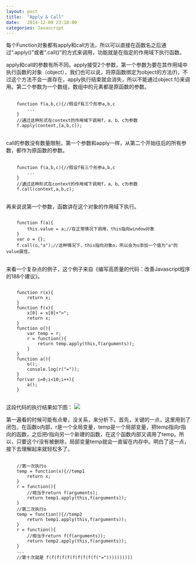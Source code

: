 ```yaml
---
layout: post
title:  "Apply & Call"
date:   2014-12-09 23:18:00
categories: Javascript
---
```


每个Function对象都有apply和call方法，所以可以直接在函数名之后通过“.apply()”或者“.call()”的方式来调用，功能就是在指定的作用域下执行函数。

apply和call的参数有所不同。apply接受2个参数，第一个参数为要在其作用域中执行函数的对象（object），我们也可以说，将原函数绑定为object的方法(f)，不过这个方法不会一直存在，apply执行结束就会消失，所以不能通过object.f()来调用。第二个参数为一个数组，数组中的元素都是原函数的参数。
<!--more-->
<pre>
<code>
    function f(a,b,c){//假设f有三个形参a,b,c
        ...
    }
    //通过这种形式在context的作用域下调用f，a、b、c为参数
    f.apply(context,[a,b,c]);
</code>
</pre>
call的参数没有数量限制，第一个参数和apply一样，从第二个开始往后的所有参数，都作为原函数的参数。
<pre>
<code>
    function f(a,b,c){//假设f有三个形参a,b,c
        ...
    }
    //通过这种形式在context的作用域下调用f，a、b、c为参数
    f.call(context,a,b,c);
</code>
</pre>
再来说说第一个参数，函数讲在这个对象的作用域下执行。
<pre>
<code>
    function f(a){
        this.value = a;//在正常情况下调用，this指向window对象
    }
    var o = {};
    f.call(o,"a");//这种情况下，this指向对象o，所以会为o添加一个值为"a"的value属性。
</code>
</pre>

来看一个复杂点的例子，这个例子来自《编写高质量的代码：改善Javascript程序的188个建议》。
<pre>
<code>
    function r(x){
        return x;
    }
    function f(x){
        x[0] = x[0]+">";
        return x;
    }
    function o(){
        var temp = r;
        r = function(){
            return temp.apply(this,f(arguments));
        }
    }
    function a(){
        o();
        console.log(r("="));
    }
    for(var i=0;i<10;i++){
        a();
    }
</code>
</pre>
这段代码的执行结果如下图：
<img src="http://homfen.github.io/assets/images/article/3793065623.png"/>

第一遍看的时候可能有点晕，没关系，来分析下。首先，关键的一点，这里用到了闭包，在函数o内部，r是一个全局变量，temp是一个局部变量，把temp指向r指向的函数，之后把r指向另一个新建的函数，在这个函数内部又调用了temp。所以，只要这个r没有被删除，局部变量temp就会一直留在内存中。明白了这一点，接下去理解起来就轻松多了。
<pre>
<code>
    //第一次执行o
    temp = function(x){//temp1
        return x;
    }
    r = function(){
        //相当于return f(arguments);
        return temp1.apply(this,f(arguments));
    }
    //第二次执行o
    temp = function(){//temp2
        return temp1.apply(this,f(arguments));
    }
    r = function(){
        //相当于return f(f(arguments));
        return temp2.apply(this,f(arguments));
    }
    ...
    //第十次就是 f(f(f(f(f(f(f(f(f(f("=")))))))))) 
</code>
</pre>
